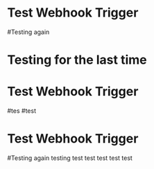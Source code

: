 # Test Webhook Trigger
#Testing again
# Testing for the last time
# Test Webhook Trigger
#tes
#test
# Test Webhook Trigger
#Testing again
testing
test
test
test
test
test
